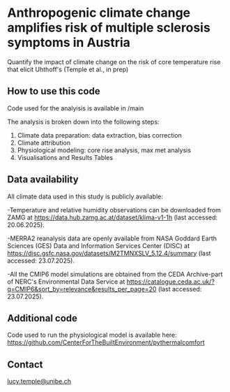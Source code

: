 # Anthropogenic climate change amplifies risk of multiple sclerosis symptoms in Austria
Quantify the impact of climate change on the risk of core temperature rise that elicit Uhthoff's
(Temple et al., in prep)

## How to use this code
Code used for the analyisis is available in /main

The analysis is broken down into the following steps:
1. Climate data preparation: data extraction, bias correction
2. Climate attribution
3. Physiological modeling: core rise analysis, max met analysis
4. Visualisations and Results Tables

## Data availability
All climate data used in this study is publicly available:

-Temperature and relative humidity observations can be downloaded from ZAMG at https://data.hub.zamg.ac.at/dataset/klima-v1-1h  (last accessed: 20.06.2025). 

-MERRA2 reanalysis data are openly available from NASA Goddard Earth Sciences (GES) Data and Information Services Center (DISC) at https://disc.gsfc.nasa.gov/datasets/M2TMNXSLV_5.12.4/summary (last accessed: 23.07.2025). 

-All the CMIP6 model simulations are obtained from the CEDA Archive-part of NERC's Environmental Data Service at https://catalogue.ceda.ac.uk/?q=CMIP6&sort_by=relevance&results_per_page=20 (last accessed: 23.07.2025). 

## Additional code
Code used to run the physiological model is available here: https://github.com/CenterForTheBuiltEnvironment/pythermalcomfort

## Contact
lucy.temple@unibe.ch

